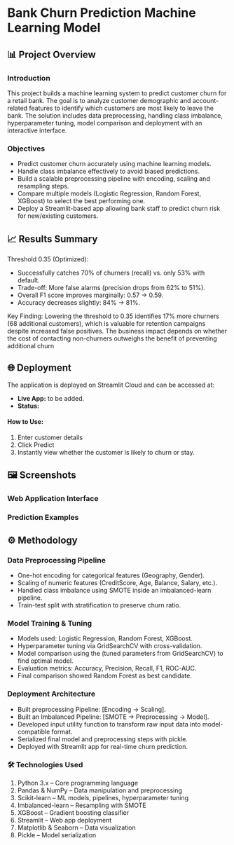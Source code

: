 # Bank Churn Prediction Machine Learning Model

## 📊 Project Overview
### Introduction
This project builds a machine learning system to predict customer churn for a retail bank. The goal is to analyze customer demographic and account-related features to identify which customers are most likely to leave the bank. The solution includes data preprocessing, handling class imbalance, hyperparameter tuning, model comparison and deployment with an interactive interface.

### Objectives
- Predict customer churn accurately using machine learning models.
- Handle class imbalance effectively to avoid biased predictions.
- Build a scalable preprocessing pipeline with encoding, scaling and resampling steps.
- Compare multiple models (Logistic Regression, Random Forest, XGBoost) to select the best performing one.
- Deploy a Streamlit-based app allowing bank staff to predict churn risk for new/existing customers.

## 📈 Results Summary
Threshold 0.35 (Optimized):

- Successfully catches 70% of churners (recall) vs. only 53% with default.
- Trade-off: More false alarms (precision drops from 62% to 51%).
- Overall F1 score improves marginally: 0.57 → 0.59.
- Accuracy decreases slightly: 84% → 81%.

Key Finding: Lowering the threshold to 0.35 identifies 17% more churners (68 additional customers), which is valuable for retention campaigns despite increased false positives. The business impact depends on whether the cost of contacting non-churners outweighs the benefit of preventing additional churn

## 🌐 Deployment
The application is deployed on Streamlit Cloud and can be accessed at:
- **Live App:** to be added.
- **Status:**

#### How to Use:
1. Enter customer details
2. Click Predict
3. Instantly view whether the customer is likely to churn or stay.

## 🖼️ Screenshots
### Web Application Interface
<!-- ![App Interface](screenshots/project_GUI.png) -->
<!-- *Clean and intuitive user interface for sentiment analysis* -->

### Prediction Examples
<!-- ![Positive Review](screenshots/positive.png) -->
<!-- *Positive Movie Review* -->

<!-- ![Negative Review](screenshots/negative.png) -->
<!-- *Negative Movie Review* -->

## ⚙️ Methodology
### Data Preprocessing Pipeline
- One-hot encoding for categorical features (Geography, Gender).
- Scaling of numeric features (CreditScore, Age, Balance, Salary, etc.).
- Handled class imbalance using SMOTE inside an imbalanced-learn pipeline.
- Train-test split with stratification to preserve churn ratio.

### Model Training & Tuning
- Models used: Logistic Regression, Random Forest, XGBoost.
- Hyperparameter tuning via GridSearchCV with cross-validation.
- Model comparison using the (tuned parameters from GridSearchCV) to find optimal model.
- Evaluation metrics: Accuracy, Precision, Recall, F1, ROC-AUC.
- Final comparison showed Random Forest as best candidate.

### Deployment Architecture
- Built preprocessing Pipeline: [Encoding → Scaling].
- Built an Imbalanced Pipeline: [SMOTE → Preprocessing → Model].
- Developed input utility function to transform raw input data into model-compatible format.
- Serialized final model and preprocessing steps with pickle.
- Deployed with Streamlit app for real-time churn prediction.

### 🛠️ Technologies Used
1.	Python 3.x – Core programming language
2.	Pandas & NumPy – Data manipulation and preprocessing
3.	Scikit-learn – ML models, pipelines, hyperparameter tuning
4.	Imbalanced-learn – Resampling with SMOTE
5.	XGBoost – Gradient boosting classifier
6.	Streamlit – Web app deployment
7.	Matplotlib & Seaborn – Data visualization
8.	Pickle – Model serialization

